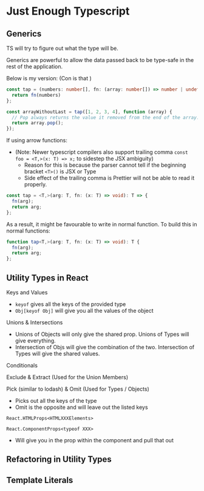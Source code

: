 # Just Enough Typescript

## Generics

TS will try to figure out what the type will be.

Generics are powerful to allow the data passed back to be type-safe in the rest of the application.

Below is my version: (Con is that )

```ts
const tap = (numbers: number[], fn: (array: number[]) => number | undefined ) => {
  return fn(numbers)
};

const arrayWithoutLast = tap([1, 2, 3, 4], function (array) {
  // Pop always returns the value it removed from the end of the array.
  return array.pop();
});
```

If using arrow functions:

- (Note: Newer typescript compilers also support trailing comma `const foo = <T,>(x: T) => x;` to sidestep the JSX ambiguity)
  - Reason for this is because the parser cannot tell if the beginning bracket `<T>()` is JSX or Type
  - Side effect of the trailing comma is Prettier will not be able to read it properly.

```ts
const tap = <T,>(arg: T, fn: (x: T) => void): T => {
  fn(arg);
  return arg;
};
```

As a result, it might be favourable to write in normal function. To build this in normal functions:

```ts
function tap<T,>(arg: T, fn: (x: T) => void): T {
  fn(arg);
  return arg;
};
```

## Utility Types in React

Keys and Values

- `keyof` gives all the keys of the provided type
- `Obj[keyof Obj]` will give you all the values of the object

Unions & Intersections

- Unions of Objects will only give the shared prop. Unions of Types will give everything.
- Intersection of Objs will give the combination of the two. Intersection of Types will give the shared values.

Conditionals

Exclude & Extract (Used for the Union Members)

Pick (similar to lodash) & Omit (Used for Types / Objects)

- Picks out all the keys of the type
- Omit is the opposite and will leave out the listed keys

`React.HTMLProps<HTMLXXXElements>`

`React.ComponentProps<typeof XXX>`

- Will give you in the prop within the component and pull that out

## Refactoring in Utility Types

## Template Literals
